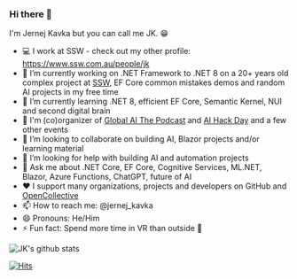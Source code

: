 ### Hi there 👋

I'm Jernej Kavka but you can call me JK. 😁

- 💻 I work at SSW - check out my other profile: https://www.ssw.com.au/people/jk
- 🔭 I’m currently working on .NET Framework to .NET 8 on a 20+ years old complex project at [SSW](https://www.ssw.com.au), EF Core common mistakes demos and random AI projects in my free time
- 🌱 I’m currently learning .NET 8, efficient EF Core, Semantic Kernel, NUI and second digital brain
- 🎤 I'm (co)organizer of [Global AI The Podcast](https://globalai.live/ai-the-podcast/) and [AI Hack Day](https://aihackday.com/) and a few other events
- 👯 I’m looking to collaborate on building AI, Blazor projects and/or learning material
- 🤔 I’m looking for help with building AI and automation projects
- 💬 Ask me about .NET Core, EF Core, Cognitive Services, ML.NET, Blazor, Azure Functions, ChatGPT, future of AI
- ♥️ I support many organizations, projects and developers on GitHub and [OpenCollective](https://opencollective.com/jernej-kavka)
- 📫 How to reach me: @jernej_kavka
- 😄 Pronouns: He/Him
- ⚡ Fun fact: Spend more time in VR than outside 🤖

![JK's github stats](https://github-readme-stats.vercel.app/api/?username=jernejk&show_icons=true&title_color=fff&icon_color=79ff97&text_color=9f9f9f&bg_color=151515)

[![Hits](https://hits.seeyoufarm.com/api/count/incr/badge.svg?url=https%3A%2F%2Fgithub.com%2Fjernejk&count_bg=%23E80B0B&title_bg=%23555555&icon=&icon_color=%23E7E7E7&title=hits&edge_flat=false)](https://hits.seeyoufarm.com)
